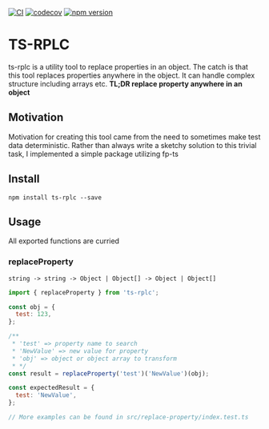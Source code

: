 [![CI](https://github.com/jarkkoSky/ts-rplc/actions/workflows/ci.yml/badge.svg)](https://github.com/jarkkoSky/ts-rplc/actions/workflows/ci.yml)
[![codecov](https://codecov.io/gh/jarkkoSky/ts-rplc/branch/master/graph/badge.svg?token=OL4MLK8WK6)](https://codecov.io/gh/jarkkoSky/ts-rplc)
[![npm version](https://badge.fury.io/js/ts-rplc.svg)](https://badge.fury.io/js/ts-rplc)

# TS-RPLC

ts-rplc is a utility tool to replace properties in an object.
The catch is that this tool replaces properties anywhere in the object. It can handle complex structure including arrays etc. <b>TL;DR replace property anywhere in an object</b>

## Motivation

Motivation for creating this tool came from the need to sometimes make test data deterministic. Rather than always write a sketchy solution to this trivial task, I implemented a simple package utilizing fp-ts

## Install

`npm install ts-rplc --save`

## Usage

All exported functions are curried

### <b>replaceProperty</b>

`string -> string -> Object | Object[] -> Object | Object[]`

```javascript
import { replaceProperty } from 'ts-rplc';

const obj = {
  test: 123,
};

/**
 * 'test' => property name to search
 * 'NewValue' => new value for property
 * 'obj' => object or object array to transform
 * */
const result = replaceProperty('test')('NewValue')(obj);

const expectedResult = {
  test: 'NewValue',
};

// More examples can be found in src/replace-property/index.test.ts
```

